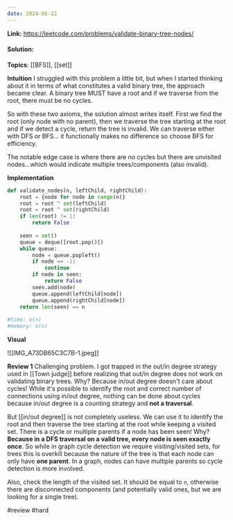 ```yaml
---
date: 2024-05-22
---
```

**Link:** https://leetcode.com/problems/validate-binary-tree-nodes/
#### Solution:

**Topics**: [[BFS]], [[set]]

**Intuition**
I struggled with this problem a little bit, but when I started thinking about it in terms of what constitutes a valid binary tree, the approach became clear. A binary tree MUST have a root and if we traverse from the root, there must be no cycles. 

So with these two axioms, the solution almost writes itself. First we find the root (only node with no parent), then we traverse the tree starting at the root and if we detect a cycle, return the tree is invalid. We can traverse either with DFS or BFS... it functionally makes no difference so choose BFS for efficiency. 

The notable edge case is where there are no cycles but there are unvisited nodes...which would indicate multiple trees/components (also invalid). 

**Implementation**
```python
def validate_nodes(n, leftChild, rightChild):
	root = {node for node in range(n)}
	root = root ^ set(leftChild)
	root = root ^ set(rightChild)
	if len(root) != 1:
		return False
		
	seen = set()
	queue = deque([root.pop()])
	while queue:
		node = queue.popleft()
		if node == -1:
			continue
		if node in seen:
			return False
		seen.add(node)
		queue.append(leftChild[node])
		queue.append(rightChild[node])
	return len(seen) == n
		
#time: o(n)
#memory: o(n)
```

**Visual** 

![[IMG_A73DB65C3C7B-1.jpeg]]

**Review 1**
Challenging problem. I got trapped in the out/in degree strategy used in [[Town judge]] before realizing that out/in degree does not work on validating binary trees. Why? Because in/out degree doesn't care about cycles! While it's possible to identify the root and correct number of connections using in/out degree, nothing can be done about cycles because in/out degree is a counting strategy and **not a traversal**. 

But [[in/out degree]] is not completely useless. We can use it to identify the root and then traverse the tree starting at the root while keeping a visited set. There is a cycle or multiple parents if a node has been seen! Why? **Because in a DFS traversal on a valid tree, every node is seen exactly once**. So while in graph cycle detection we require visiting/visited sets, for trees this is overkill because the nature of the tree is that each node can only have **one parent**. In a graph, nodes can have multiple parents so cycle detection is more involved. 

Also, check the length of the visited set. It should be equal to `n`, otherwise there are disconnected components (and potentially valid ones, but we are looking for a single tree). 

#review 
#hard 

